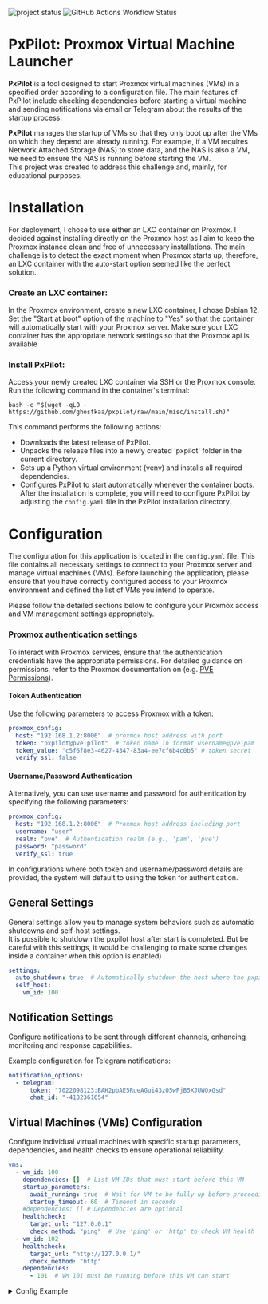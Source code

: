 ![project status](https://img.shields.io/badge/Project_status-In_development-green?logo=githubcopilot)
![GitHub Actions Workflow Status](https://github.com/ghostkaa/pxpilot/actions/workflows/main.yml/badge.svg?branch=main)

# PxPilot: Proxmox Virtual Machine Launcher
**PxPilot** is a tool designed to start Proxmox virtual machines (VMs) in a specified order according to a configuration file. The main features of PxPilot include checking dependencies before starting a virtual machine and sending notifications via email or Telegram about the results of the startup process.

**PxPilot** manages the startup of VMs so that they only boot up after the VMs on which they depend are already running. For example, if a VM requires Network Attached Storage (NAS) to store data, and the NAS is also a VM, we need to ensure the NAS is running before starting the VM.  
This project was created to address this challenge and, mainly, for educational purposes.

# Installation
For deployment, I chose to use either an LXC container on Proxmox. I decided against installing directly on the Proxmox host as I aim to keep the Proxmox instance clean and free of unnecessary installations. The main challenge is to detect the exact moment when Proxmox starts up; therefore, an LXC container with the auto-start option seemed like the perfect solution.  

### Create an LXC container:  
In the Proxmox environment, create a new LXC container, I chose Debian 12. Set the "Start at boot" option of the machine to "Yes" so that the container will automatically start with your Proxmox server.
Make sure your LXC container has the appropriate network settings so that the Proxmox api is available
### Install PxPilot:  
Access your newly created LXC container via SSH or the Proxmox console.  
Run the following command in the container's terminal:
```
bash -c "$(wget -qLO - https://github.com/ghostkaa/pxpilot/raw/main/misc/install.sh)"
```
This command performs the following actions:
- Downloads the latest release of PxPilot.
- Unpacks the release files into a newly created 'pxpilot' folder in the current directory.
- Sets up a Python virtual environment (venv) and installs all required dependencies.
- Configures PxPilot to start automatically whenever the container boots.
After the installation is complete, you will need to configure PxPilot by adjusting the `config.yaml` file in the PxPilot installation directory.

# Configuration
The configuration for this application is located in the `config.yaml` file. This file contains all necessary settings to connect to your Proxmox server and manage virtual machines (VMs). Before launching the application, please ensure that you have correctly configured access to your Proxmox environment and defined the list of VMs you intend to operate.

Please follow the detailed sections below to configure your Proxmox access and VM management settings appropriately.

### Proxmox authentication settings
To interact with Proxmox services, ensure that the authentication credentials have the appropriate permissions. For detailed guidance on permissions, refer to the Proxmox documentation on (e.g. [PVE Permissions](https://pve.proxmox.com/wiki/User_Management#pveum_permission_management)).

#### Token Authentication
Use the following parameters to access Proxmox with a token:
```yaml
proxmox_config:
  host: "192.168.1.2:8006"  # proxmox host address with port
  token: "pxpilot@pve!pilot"  # token name in format username@pve|pam ! token name
  token_value: "c5f6f8e3-4627-4347-83a4-ee7cf6b4c0b5" # token secret
  verify_ssl: false
```
#### Username/Password Authentication
Alternatively, you can use username and password for authentication by specifying the following parameters:
```yaml
proxmox_config:
  host: "192.168.1.2:8006"  # Proxmox host address including port
  username: "user"
  realm: "pve"  # Authentication realm (e.g., 'pam', 'pve')
  password: "password"
  verify_ssl: true
```
In configurations where both token and username/password details are provided, the system will default to using the token for authentication.

## General Settings

General settings allow you to manage system behaviors such as automatic shutdowns and self-host settings.  
It is possible to shutdown the pxpilot host after start is completed. But be careful with this settings, it would be challenging to make some changes inside a container when this option is enabled) 
```yaml
settings:
  auto_shutdown: true  # Automatically shutdown the host where the pxpilot is located
  self_host:
    vm_id: 100
```
## Notification Settings

Configure notifications to be sent through different channels, enhancing monitoring and response capabilities.

Example configuration for Telegram notifications:

```yaml
notification_options:
  - telegram:
      token: "7022098123:BAH2pbAE5RueAGui43zO5wPjB5XJUWOxGsd"
      chat_id: "-4182361654"
```

## Virtual Machines (VMs) Configuration

Configure individual virtual machines with specific startup parameters, dependencies, and health checks to ensure operational reliability.
```yaml
vms:
  - vm_id: 100
    dependencies: []  # List VM IDs that must start before this VM
    startup_parameters:
      await_running: true  # Wait for VM to be fully up before proceeding
      startup_timeout: 60  # Timeout in seconds
    #dependencies: [] # Dependencies are optional
    healthcheck:
      target_url: "127.0.0.1"
      check_method: "ping"  # Use 'ping' or 'http' to check VM health
  - vm_id: 102
    healthcheck:
      target_url: "http://127.0.0.1/"
      check_method: "http"
    dependencies:
      - 101  # VM 101 must be running before this VM can start
```

<details>
<summary>Config Example</summary>

```yaml
proxmox_config:
  host: "192.168.1.2:8006"
  token: "pxpilot@pve!pilot"
  token_value: "c5f6f8e9-4627-4345-83a4-ee7cf6b4c0b4"
  verify_ssl: false

settings:
  auto_shutdown: true  # shutdown the host where pxpilot is located
  self_host:
    vm_id: 100

notification_options:
  - telegram:
      token: 7022098123:BAH2pbAE5RueAGui43zO5wPjB5XJUWOxGsd
      chat_id: -4182361654

vms:
  - vm_id: 100
    dependencies: []
    startup_parameters:
      await_running: true  # false for start and go
      startup_timeout: 60
    healthcheck:  # healthcheck for validate that host is up and run
      target_url: "127.0.0.1"
      check_method: "ping"  # ping or http

  - vm_id: 101
    node: px-test
    startup_parameters:
      await_running: true
      startup_timeout: 60
    dependencies: []
    healthcheck:
      target_url: "http://127.0.0.1/"
      check_method: "http"

  - vm_id: 102
    dependencies:
      - 101  # required to be run before try to run this VM. 
```

</details>
